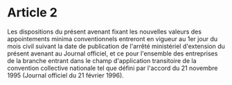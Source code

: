 # Article 2

  
 Les dispositions du présent avenant fixant les nouvelles valeurs des appointements minima conventionnels entreront en vigueur au 1er jour du mois civil suivant la date de publication de l'arrêté ministériel d'extension du présent avenant au Journal officiel, et ce pour l'ensemble des entreprises de la branche entrant dans le champ d'application transitoire de la convention collective nationale tel que défini par l'accord du 21 novembre 1995 (Journal officiel du 21 février 1996).

